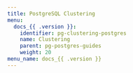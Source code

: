 ```yaml
---
title: PostgreSQL Clustering
menu:
  docs_{{ .version }}:
    identifier: pg-clustering-postgres
    name: Clustering
    parent: pg-postgres-guides
    weight: 20
menu_name: docs_{{ .version }}
---
```

